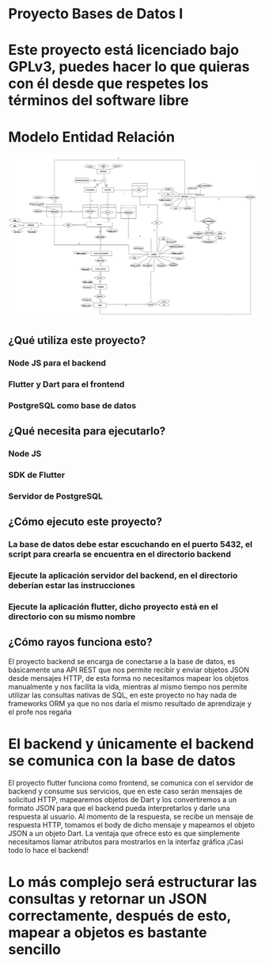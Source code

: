 # Proyecto Bases de Datos I

# Este proyecto está licenciado bajo GPLv3, puedes hacer lo que quieras con él desde que respetes los términos del software libre

# Modelo Entidad Relación

![Alt text](/backend/EER.png?raw=true)

## ¿Qué utiliza este proyecto?

### Node JS para el backend
### Flutter y Dart para el frontend
### PostgreSQL como base de datos

## ¿Qué necesita para ejecutarlo?

### Node JS
### SDK de Flutter
### Servidor de PostgreSQL

## ¿Cómo ejecuto este proyecto?

### La base de datos debe estar escuchando en el puerto 5432, el script para crearla se encuentra en el directorio backend
### Ejecute la aplicación servidor del backend, en el directorio deberían estar las instrucciones
### Ejecute la aplicación flutter, dicho proyecto está en el directorio con su mismo nombre

## ¿Cómo rayos funciona esto?

El proyecto backend se encarga de conectarse a la base de datos, es básicamente una API REST que nos permite recibir y enviar objetos JSON desde mensajes HTTP, de esta forma  no necesitamos mapear los objetos manualmente y nos facilita la vida, mientras al mismo tiempo nos permite utilizar las consultas nativas de SQL, en este proyecto no hay nada de frameworks ORM ya que no nos daría el mismo resultado de aprendizaje y el profe nos regaña

# El backend y únicamente el backend se comunica con la base de datos

El proyecto flutter funciona como frontend, se comunica con el servidor de backend y consume sus servicios, que en este caso serán mensajes de solicitud HTTP, mapearemos objetos de Dart y los convertiremos a un formato JSON para que el backend pueda interpretarlos y darle una respuesta al usuario. Al momento de la respuesta, se recibe un mensaje de respuesta HTTP, tomamos el body de dicho mensaje y mapeamos el objeto JSON a un objeto Dart. La ventaja que ofrece esto es que simplemente necesitamos llamar atributos para mostrarlos en la interfaz gráfica ¡Casi todo lo hace el backend!

# Lo más complejo será estructurar las consultas y retornar un JSON correctamente, después de esto, mapear a objetos es bastante sencillo
